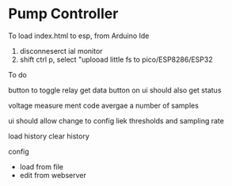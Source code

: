 # Pump Controller
To load index.html to esp, from Arduino Ide
1. disconneserct ial monitor
2. shift ctrl p, select "uplooad little fs to pico/ESP8286/ESP32

To do

button to toggle relay
get data button on ui should also get status

voltage measure ment code avergae a number of samples 

ui should allow change to config liek thresholds and sampling rate

load history
clear history

config
- load from file
- edit from webserver
